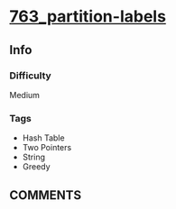 # [763_partition-labels](https://leetcode.com/problems/partition-labels/submissions/1591106971/?envType=daily-question&envId=2025-03-30)

## Info

### Difficulty

Medium

### Tags

- Hash Table
- Two Pointers
- String
- Greedy

## __COMMENTS__

> 
